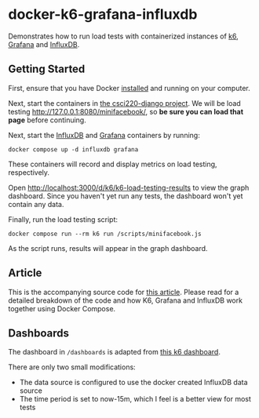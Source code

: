 # docker-k6-grafana-influxdb
Demonstrates how to run load tests with containerized instances of [k6](https://k6.io), [Grafana](https://grafana.com) and [InfluxDB](https://www.influxdata.com).

## Getting Started
First, ensure that you have Docker [installed](https://docs.docker.com/get-docker/) and running on your computer.

Next, start the containers in [the csci220-django project](https://github.com/ClarkuCSCI/csci220-django). We will be load testing <http://127.0.0.1:8080/minifacebook/>, so **be sure you can load that page** before continuing.

Next, start the [InfluxDB](https://www.influxdata.com) and [Grafana](https://grafana.com) containers by running:
```
docker compose up -d influxdb grafana
```
These containers will record and display metrics on load testing, respectively. 

Open <http://localhost:3000/d/k6/k6-load-testing-results> to view the graph dashboard. Since you haven't yet run any tests, the dashboard won't yet contain any data.

Finally, run the load testing script:
```
docker compose run --rm k6 run /scripts/minifacebook.js
```
As the script runs, results will appear in the graph dashboard.

## Article
This is the accompanying source code for [this article](https://medium.com/swlh/beautiful-load-testing-with-k6-and-docker-compose-4454edb3a2e3). Please read for a detailed breakdown of the code and how K6, Grafana and InfluxDB work together using Docker Compose.

## Dashboards
The dashboard in `/dashboards` is adapted from [this k6 dashboard](https://grafana.com/grafana/dashboards/2587).

There are only two small modifications:
* The data source is configured to use the docker created InfluxDB data source
* The time period is set to now-15m, which I feel is a better view for most tests
